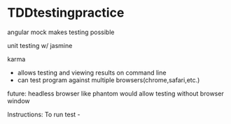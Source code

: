 # TDDtestingpractice

angular mock makes testing possible 

unit testing w/ jasmine

karma 
  - allows testing and viewing results on command line
  - can test program against multiple browsers(chrome,safari,etc.)

future: headless browser like phantom would allow
testing without browser window

Instructions:
  To run test 
    -